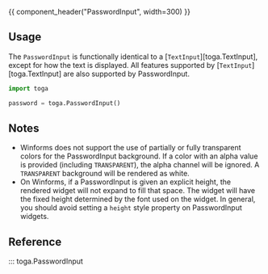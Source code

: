 {{ component_header("PasswordInput", width=300) }}

## Usage

The `PasswordInput` is functionally identical to a [`TextInput`][toga.TextInput], except for how the text is displayed. All features supported by [`TextInput`][toga.TextInput] are also supported by PasswordInput.

```python
import toga

password = toga.PasswordInput()
```

## Notes

- Winforms does not support the use of partially or fully transparent colors for the PasswordInput background. If a color with an alpha value is provided (including `TRANSPARENT`), the alpha channel will be ignored. A `TRANSPARENT` background will be rendered as white.
- On Winforms, if a PasswordInput is given an explicit height, the rendered widget will not expand to fill that space. The widget will have the fixed height determined by the font used on the widget. In general, you should avoid setting a `height` style property on PasswordInput widgets.

## Reference

::: toga.PasswordInput
